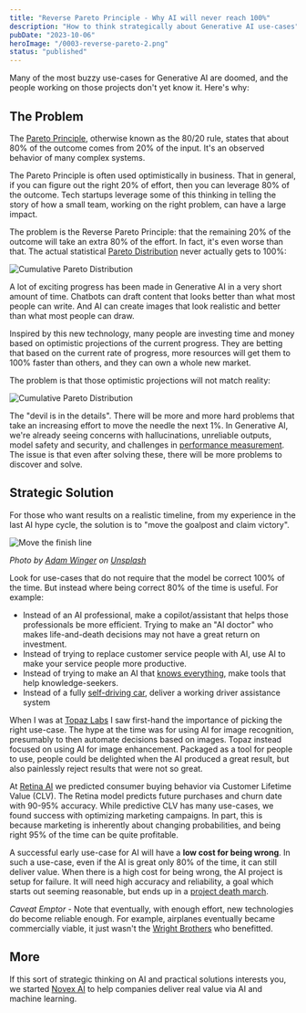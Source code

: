 ```yaml
---
title: "Reverse Pareto Principle - Why AI will never reach 100%"
description: "How to think strategically about Generative AI use-cases"
pubDate: "2023-10-06"
heroImage: "/0003-reverse-pareto-2.png"
status: "published"
---
```


Many of the most buzzy use-cases for Generative AI are doomed, and the people working on those projects don't yet know it.  Here's why:

## The Problem

The [Pareto Principle](https://en.wikipedia.org/wiki/Pareto_principle), otherwise known as the 80/20 rule, states
that about 80% of the outcome comes from 20% of the input.  It's an observed behavior of many complex systems.

The Pareto Principle is often used optimistically in business.  That in general, if you can figure out the right 20% of effort,
then you can leverage 80% of the outcome.  Tech startups leverage some of this thinking in telling the story of how a small team,
working on the right problem, can have a large impact.

The problem is the Reverse Pareto Principle: that the remaining 20% of the outcome will take an extra 80% of the effort.
In fact, it's even worse than that.  The actual statistical
[Pareto Distribution](https://en.wikipedia.org/wiki/Pareto_distribution) never actually gets to 100%:

![Cumulative Pareto Distribution](/0003-reverse-pareto-1.png)

A lot of exciting progress has been made in Generative AI in a very short amount of time.
Chatbots can draft content that looks better than what most people can write.  And AI can create images that look realistic and better than what most people can draw.

Inspired by this new technology, many people are investing time and money based on optimistic projections of the current progress.  They are betting that based on the current
rate of progress, more resources will get them to 100% faster than others, and they can own a whole new market.

The problem is that those optimistic projections will not match reality:

![Cumulative Pareto Distribution](/0003-reverse-pareto-2.png)

The "devil is in the details".
There will be more and more hard problems that take an increasing effort to move the needle the next 1%.
In Generative AI, we're already seeing concerns with hallucinations, unreliable outputs, model safety and security, and challenges in
 [performance measurement](https://www.anthropic.com/index/evaluating-ai-systems).  The issue is that even after solving these,
there will be more problems to discover and solve.

## Strategic Solution

For those who want results on a realistic timeline, from my experience in the last AI hype cycle, the solution is to "move the goalpost and claim victory".

![Move the finish line](/0003-adam-winger-GIFlfKX23rc-unsplash.jpg)

_Photo by [Adam Winger](https://unsplash.com/@awcreativeut) on [Unsplash](https://unsplash.com/photos/GIFlfKX23rc?utm_content=creditCopyText&utm_medium=referral&utm_source=unsplash)_

Look for use-cases that do not require that the model be correct 100% of the time.  But instead where being correct 80% of the time is useful.  For example:

- Instead of an AI professional, make a copilot/assistant that helps those professionals be more efficient.  Trying to make an "AI doctor" who makes life-and-death
decisions may not have a great return on investment.
- Instead of trying to replace customer service people with AI, use AI to make your service people more productive.
- Instead of trying to make an AI that [knows everything](https://bard.google.com/), make tools that help knowledge-seekers.
- Instead of a fully [self-driving car](https://www.theverge.com/2023/8/23/23837598/tesla-elon-musk-self-driving-false-promises-land-of-the-giants), deliver a working driver assistance system

When I was at [Topaz Labs](https://www.topazlabs.com/) I saw first-hand the importance of picking the right use-case.  The hype at the time was for using AI for image recognition, presumably to then automate decisions based on images.  Topaz instead focused on using AI for image enhancement.  Packaged as a tool for people to use, people
could be delighted when the AI produced a great result, but also painlessly reject results that were not so great.

At [Retina AI](https://retina.ai/) we predicted consumer buying behavior via Customer Lifetime Value (CLV).
The Retina model predicts future purchases and churn date with 90-95% accuracy.
While predictive CLV has many use-cases, we found success with optimizing marketing campaigns.  In part, this is
because marketing is inherently about changing probabilities, and being right 95% of the time can be quite profitable.

A successful early use-case for AI will have a __low cost for being wrong__.
In such a use-case, even if the AI is great only 80% of the time, it can still deliver value.
When there is a high cost for being wrong, the AI project is setup for failure.
It will need high accuracy and reliability, a goal which starts out seeming reasonable, but ends up in a
[project death march](https://en.wikipedia.org/wiki/Death_march_(project_management)).

_Caveat Emptor_ - Note that eventually, with enough effort, new technologies do become reliable enough.
For example, airplanes eventually became commercially viable, it just wasn't the [Wright Brothers](https://en.wikipedia.org/wiki/Wright_brothers) who benefitted.

## More

If this sort of strategic thinking on AI and practical solutions interests you, we started
[Novex AI](https://novex.ai/) to help companies deliver real value via AI and machine learning.

